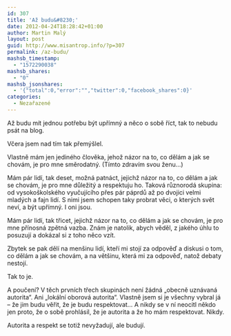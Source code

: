 ```yaml
---
id: 307
title: 'Až budu&#8230;'
date: 2012-04-24T18:28:42+01:00
author: Martin Malý
layout: post
guid: http://www.misantrop.info/?p=307
permalink: /az-budu/
mashsb_timestamp:
  - "1572290038"
mashsb_shares:
  - "0"
mashsb_jsonshares:
  - '{"total":0,"error":"","twitter":0,"facebook_shares":0}'
categories:
  - Nezařazené
---
```

Až budu mít jednou potřebu být upřímný a něco o sobě říct, tak to nebudu psát na blog.

<!--more-->

Včera jsem nad tím tak přemýšlel.

Vlastně mám jen jediného člověka, jehož názor na to, co dělám a jak se chovám, je pro mne směrodatný. (Tímto zdravím svou ženu&#8230;)

Mám pár lidí, tak deset, možná patnáct, jejichž názor na to, co dělám a jak se chovám, je pro mne důležitý a respektuju ho. Taková různorodá skupina: od vysokoškolského vyučujícího přes pár páprdů až po dvojici velmi mladých a fajn lidí. S nimi jsem schopen taky probrat věci, o kterých svět neví, a být upřímný. I oni jsou.

Mám pár lidí, tak třicet, jejichž názor na to, co dělám a jak se chovám, je pro mne přínosná zpětná vazba. Znám je natolik, abych věděl, z jakého úhlu to posuzují a dokázal si z toho něco vzít.

Zbytek se pak dělí na menšinu lidí, kteří mi stojí za odpověď a diskusi o tom, co dělám a jak se chovám, a na většinu, která mi za odpověď, natož debaty nestojí.

Tak to je.

A poučení? V těch prvních třech skupinách není žádná &#8222;obecně uznávaná autorita&#8220;. Ani &#8222;lokální oborová autorita&#8220;. Vlastně jsem si je všechny vybral já &#8211; že jim budu věřit, že je budu respektovat&#8230; A nikdy se v ní neocitl někdo jen proto, že o sobě prohlásil, že je autorita a že ho mám respektovat. Nikdy.

Autorita a respekt se totiž nevyžadují, ale budují.